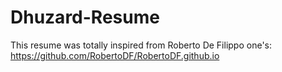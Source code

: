 # Dhuzard-Resume

This resume was totally inspired from Roberto De Filippo one's: https://github.com/RobertoDF/RobertoDF.github.io
